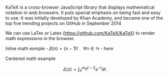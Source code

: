 KaTeX is a cross-browser JavaScript library that displays mathematical notation in web browsers. It puts special emphasis on being fast and easy to use. It was initially developed by Khan Academy, and became one of the top five trending projects on GitHub in September 2014

We can use LaTex or Latex (https://github.com/KaTeX/KaTeX) to render math expressions in the browser. 

Inline math exmple - $\beta(n) = (n-1)!\quad\forall n\in\mathbb N$ - here

Centered math example

$$
\Delta(z) = \int_0^\infty t^{z-2}e^{-t}dt\,.
$$

